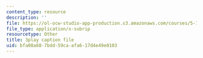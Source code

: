```yaml
---
content_type: resource
description: ''
file: https://ol-ocw-studio-app-production.s3.amazonaws.com/courses/5-112-principles-of-chemical-science-fall-2005/bfa08a687bdd59caafa617d4e49e0103_CgzHOo9NaOY.vtt
file_type: application/x-subrip
resourcetype: Other
title: 3play caption file
uid: bfa08a68-7bdd-59ca-afa6-17d4e49e0103
---
```

